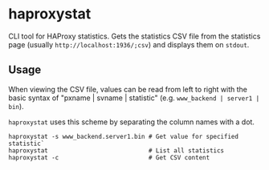 # haproxystat

CLI tool for HAProxy statistics. Gets the statistics CSV file from the statistics page (usually `http://localhost:1936/;csv`) and displays them on `stdout`.

## Usage

When viewing the CSV file, values can be read from left to right with the basic syntax of "pxname | svname | statistic" (e.g. `www_backend | server1 | bin`).

`haproxystat` uses this scheme by separating the column names with a dot.

```
haproxystat -s www_backend.server1.bin # Get value for specified statistic`
haproxystat                            # List all statistics
haproxystat -c                         # Get CSV content
```
